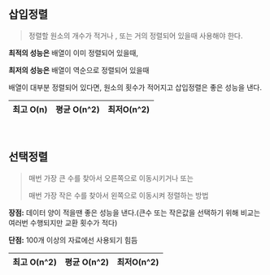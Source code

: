 ## 삽입정렬

> 정렬할 원소의 개수가 적거나 , 또는 거의 정렬되어 있을때 사용해야 한다.

**최적의 성능은** 배열이 이미 정렬되어 있을때,

**최저의 성능은** 배열이 역순으로 정렬되어 있을때

배열이 대부분 정렬되어 있다면, 원소의 횟수가 적어지고 삽입정렬은 좋은 성능을 낸다.

| 최고 O(n) | 평균 O(n^2) | 최저O(n^2) |
| --------- | ----------- | ---------- |

<br>


## **선택정렬**

> 매번 가장 큰 수를 찾아서 오른쪽으로 이동시키거나 또는
>
> 매번 가장 작은 수를  찾아서 왼쪽으로 이동시켜 정렬하는 방법

**장점:** 데이터 양이 적을땐 좋은 성능을 낸다.(큰수 또는 작은값을 선택하기 위해 비교는 여러번 수행되지만 교환 횟수가 적다)

**단점:** 100개 이상의 자료에선 사용되기 힘듬

| 최고 O(n^2) | 평균 O(n^2) | 최저O(n^2) |
| ----------- | ----------- | ---------- |



